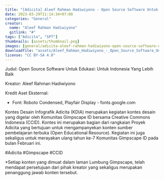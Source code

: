 ```yaml
---
title: "[Adicita] Aleef Rahman Hadiwiyono - Open Source Software Untuk Edukasi"
date: 2023-03-29T11:14:34+07:00
categories: "General"
creator: 
  name: "Aleef Rahman Hadiwiyono"
  gitlink: "#"
tags: ["Adicita", "SPT"]
thumbnails: [assets/thumbnail.png]
images: [general/adicita-aleef-rahman-hadiwiyono-open-source-software-untuk-edukasi/assets/thumbnail.png]
downloadfile: "assets/Aleef_Rahman_Hadiwiyono_-_Open_Source_Software_Untuk_Edukasi.zip"
license: "CC BY-SA 4.0"
---
```

Judul: Open Source Software Untuk Edukasi: Untuk Indonesia Yang Lebih Baik

Kreator: Aleef Rahman Hadiwiyono


<!--more-->
Kredit Aset Eksternal:
- Font: Roboto Condensed, Playfair Display - fonts.google.com

Kontes Desain Infografik Adicita (KDIA) merupakan kegiatan kontes desain yang digelar oleh Komunitas Gimpscape ID bersama Creative Commons Indonesia (CCID). Kontes ini merupakan bagian dari rangkaian Proyek Adicita yang bertujuan untuk mengampanyekan konten sumber pembelajaran terbuka (Open Educational Resource). Kegiatan ini juga sekaligus untuk merayakan ulang tahun ke-7 Komunitas Gimpscape ID pada bulan Februari ini.

#Adicita #Gimpscape #CCID

*Setiap konten yang dimuat dalam laman Lumbung Gimpscape, telah mendapat persetujuan dari pihak kreator yang sekaligus merupakan penanggung jawab konten tersebut.
